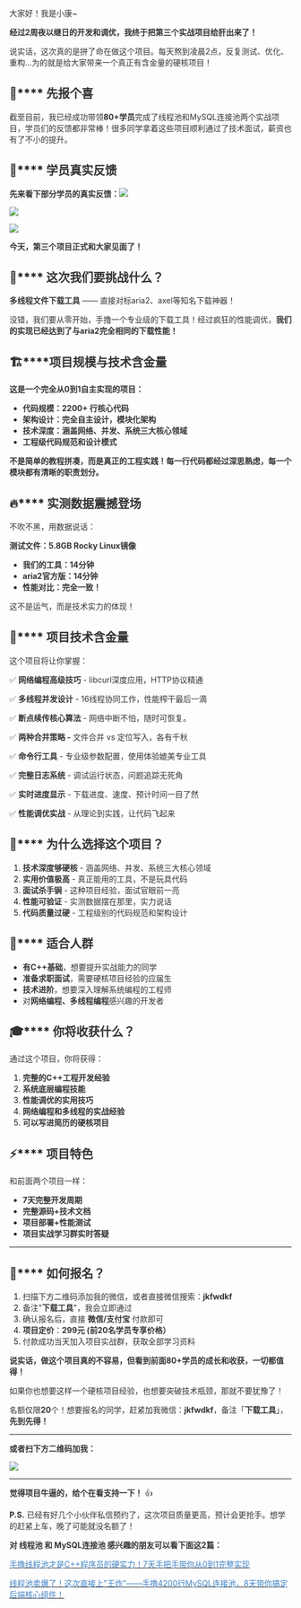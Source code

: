 <font style="color:rgb(51, 51, 51);">大家好！我是小康~</font>

**<font style="color:rgb(51, 51, 51);">经过2周夜以继日的开发和调优，我终于把第三个实战项目给肝出来了！</font>**

<font style="color:rgb(51, 51, 51);">说实话，这次真的是拼了命在做这个项目。每天熬到凌晨2点，反复测试、优化、重构...为的就是给大家带来一个真正有含金量的硬核项目！</font>

## **<font style="color:rgb(51, 51, 51);">🎉</font>****<font style="color:rgb(51, 51, 51);"> 先报个喜</font>**
<font style="color:rgb(51, 51, 51);">截至目前，我已经成功带领</font>**<font style="color:rgb(51, 51, 51);">80+学员</font>**<font style="color:rgb(51, 51, 51);">完成了线程池和MySQL连接池两个实战项目，学员们的反馈都非常棒！很多同学拿着这些项目顺利通过了技术面试，薪资也有了不小的提升。</font>

## **<font style="color:rgb(51, 51, 51);">💬</font>****<font style="color:rgb(51, 51, 51);"> 学员真实反馈</font>**
**<font style="color:rgb(51, 51, 51);">先来看下部分学员的真实反馈：</font>**![](https://cdn.nlark.com/yuque/0/2025/webp/38908470/1760002868209-453868ab-f1be-47ee-b92a-7ff1b15a1136.webp)

![](https://cdn.nlark.com/yuque/0/2025/webp/38908470/1760002868051-d4eae00c-a37b-47dd-8857-37c73e4d851c.webp)

![](https://cdn.nlark.com/yuque/0/2025/webp/38908470/1760002868032-55333d8a-19e6-4f2f-bf56-2b6bed57c233.webp)

**<font style="color:rgb(51, 51, 51);">今天，第三个项目正式和大家见面了！</font>**

## **<font style="color:rgb(51, 51, 51);">🎯</font>****<font style="color:rgb(51, 51, 51);"> 这次我们要挑战什么？</font>**
**<font style="color:rgb(51, 51, 51);">多线程文件下载工具</font>**<font style="color:rgb(51, 51, 51);"> —— 直接对标aria2、axel等知名下载神器！</font>

<font style="color:rgb(51, 51, 51);">没错，我们要从零开始，手撸一个专业级的下载工具！经过疯狂的性能调优，</font>**<font style="color:rgb(51, 51, 51);">我们的实现已经达到了与aria2完全相同的下载性能！</font>**

## **<font style="color:rgb(51, 51, 51);">🏗️</font>****<font style="color:rgb(51, 51, 51);">项目规模与技术含金量</font>**
**<font style="color:rgb(51, 51, 51);">这是一个完全从0到1自主实现的项目：</font>**

+ **<font style="color:rgb(51, 51, 51);">代码规模：2200+ 行核心代码</font>**
+ **<font style="color:rgb(51, 51, 51);">架构设计：完全自主设计，模块化架构</font>**
+ **<font style="color:rgb(51, 51, 51);">技术深度：涵盖网络、并发、系统三大核心领域</font>**
+ **<font style="color:rgb(51, 51, 51);">工程级代码规范和设计模式</font>**

**<font style="color:rgb(51, 51, 51);">不是简单的教程拼凑，而是真正的工程实践！每一行代码都经过深思熟虑，每一个模块都有清晰的职责划分。</font>**

## **<font style="color:rgb(51, 51, 51);">🔥</font>****<font style="color:rgb(51, 51, 51);"> 实测数据震撼登场</font>**
<font style="color:rgb(51, 51, 51);">不吹不黑，用数据说话：</font>

**<font style="color:rgb(51, 51, 51);">测试文件：5.8GB Rocky Linux镜像</font>**

+ **<font style="color:rgb(51, 51, 51);">我们的工具：14分钟</font>**
+ **<font style="color:rgb(51, 51, 51);">aria2官方版：14分钟</font>**
+ **<font style="color:rgb(51, 51, 51);">性能对比：完全一致！</font>**

<font style="color:rgb(51, 51, 51);">这不是运气，而是技术实力的体现！</font>

## **<font style="color:rgb(51, 51, 51);">💎</font>****<font style="color:rgb(51, 51, 51);"> 项目技术含金量</font>**
<font style="color:rgb(51, 51, 51);">这个项目将让你掌握：</font>

<font style="color:rgb(51, 51, 51);">✅</font><font style="color:rgb(51, 51, 51);"> </font>**<font style="color:rgb(51, 51, 51);">网络编程高级技巧</font>**<font style="color:rgb(51, 51, 51);"> - libcurl深度应用，HTTP协议精通</font>

<font style="color:rgb(51, 51, 51);">✅</font><font style="color:rgb(51, 51, 51);"> </font>**<font style="color:rgb(51, 51, 51);">多线程并发设计</font>**<font style="color:rgb(51, 51, 51);"> - 16线程协同工作，性能榨干最后一滴</font>

<font style="color:rgb(51, 51, 51);">✅</font><font style="color:rgb(51, 51, 51);"> </font>**<font style="color:rgb(51, 51, 51);">断点续传核心算法</font>**<font style="color:rgb(51, 51, 51);"> - 网络中断不怕，随时可恢复。</font>

<font style="color:rgb(51, 51, 51);">✅</font><font style="color:rgb(51, 51, 51);"> </font>**<font style="color:rgb(51, 51, 51);">两种合并策略 -</font>**<font style="color:rgb(51, 51, 51);"> 文件合并 vs 定位写入，各有千秋</font>

<font style="color:rgb(51, 51, 51);">✅</font><font style="color:rgb(51, 51, 51);"> </font>**<font style="color:rgb(51, 51, 51);">命令行工具</font>**<font style="color:rgb(51, 51, 51);"> - 专业级参数配置，使用体验媲美专业工具</font>

<font style="color:rgb(51, 51, 51);">✅</font><font style="color:rgb(51, 51, 51);"> </font>**<font style="color:rgb(51, 51, 51);">完整日志系统</font>**<font style="color:rgb(51, 51, 51);"> - 调试运行状态，问题追踪无死角</font>

<font style="color:rgb(51, 51, 51);">✅</font><font style="color:rgb(51, 51, 51);"> </font>**<font style="color:rgb(51, 51, 51);">实时进度显示</font>**<font style="color:rgb(51, 51, 51);"> - 下载进度、速度、预计时间一目了然</font>

<font style="color:rgb(51, 51, 51);">✅</font><font style="color:rgb(51, 51, 51);"> </font>**<font style="color:rgb(51, 51, 51);">性能调优实战</font>**<font style="color:rgb(51, 51, 51);"> - 从理论到实践，让代码飞起来</font>

## **<font style="color:rgb(51, 51, 51);">🚀</font>****<font style="color:rgb(51, 51, 51);"> 为什么选择这个项目？</font>**
1. **<font style="color:rgb(51, 51, 51);">技术深度够硬核</font>**<font style="color:rgb(51, 51, 51);"> - 涵盖网络、并发、系统三大核心领域</font>
2. **<font style="color:rgb(51, 51, 51);">实用价值极高</font>**<font style="color:rgb(51, 51, 51);"> - 真正能用的工具，不是玩具代码</font>
3. **<font style="color:rgb(51, 51, 51);">面试杀手锏</font>**<font style="color:rgb(51, 51, 51);"> - 这种项目经验，面试官眼前一亮</font>
4. **<font style="color:rgb(51, 51, 51);">性能可验证</font>**<font style="color:rgb(51, 51, 51);"> - 实测数据摆在那里，实力说话</font>
5. **<font style="color:rgb(51, 51, 51);">代码质量过硬</font>**<font style="color:rgb(51, 51, 51);"> - 工程级别的代码规范和架构设计</font>

## **<font style="color:rgb(51, 51, 51);">💪</font>****<font style="color:rgb(51, 51, 51);"> 适合人群</font>**
+ **<font style="color:rgb(51, 51, 51);">有C++基础</font>**<font style="color:rgb(51, 51, 51);">，想要提升实战能力的同学</font>
+ **<font style="color:rgb(51, 51, 51);">准备求职面试</font>**<font style="color:rgb(51, 51, 51);">，需要硬核项目经验的应届生</font>
+ **<font style="color:rgb(51, 51, 51);">技术进阶</font>**<font style="color:rgb(51, 51, 51);">，想要深入理解系统编程的工程师</font>
+ <font style="color:rgb(51, 51, 51);">对</font>**<font style="color:rgb(51, 51, 51);">网络编程、多线程编程</font>**<font style="color:rgb(51, 51, 51);">感兴趣的开发者</font>

## **<font style="color:rgb(51, 51, 51);">🎓</font>****<font style="color:rgb(51, 51, 51);"> 你将收获什么？</font>**
<font style="color:rgb(51, 51, 51);">通过这个项目，你将获得：</font>

1. **<font style="color:rgb(51, 51, 51);">完整的C++工程开发经验</font>**
2. **<font style="color:rgb(51, 51, 51);">系统底层编程技能</font>**
3. **<font style="color:rgb(51, 51, 51);">性能调优的实用技巧</font>**
4. **<font style="color:rgb(51, 51, 51);">网络编程和多线程的实战经验</font>**
5. **<font style="color:rgb(51, 51, 51);">可以写进简历的硬核项目</font>**

## **<font style="color:rgb(51, 51, 51);">⚡</font>****<font style="color:rgb(51, 51, 51);"> 项目特色</font>**
<font style="color:rgb(51, 51, 51);">和前面两个项目一样：</font>

+ **<font style="color:rgb(51, 51, 51);">7天完整开发周期</font>**
+ **<font style="color:rgb(51, 51, 51);">完整源码+技术文档</font>**
+ **<font style="color:rgb(51, 51, 51);">项目部署+性能测试</font>**
+ **<font style="color:rgb(51, 51, 51);">项目实战学习群实时答疑</font>**

---

## **<font style="color:rgb(51, 51, 51);">🤝</font>****<font style="color:rgb(51, 51, 51);"> 如何报名？</font>**
1. <font style="color:rgb(51, 51, 51);">扫描下方二维码添加我的微信，或者直接微信搜索：</font>**<font style="color:rgb(51, 51, 51);">jkfwdkf</font>**
2. <font style="color:rgb(51, 51, 51);">备注"</font>**<font style="color:rgb(51, 51, 51);">下载工具</font>**<font style="color:rgb(51, 51, 51);">"，我会立即通过</font>
3. <font style="color:rgb(51, 51, 51);">确认报名后，直接 </font>**<font style="color:rgb(51, 51, 51);">微信/支付宝</font>**<font style="color:rgb(51, 51, 51);"> 付款即可</font>
4. **<font style="color:rgb(51, 51, 51);">项目定价</font>**<font style="color:rgb(51, 51, 51);">：</font>**<font style="color:rgb(51, 51, 51);">299元 (前20名学员专享价格）</font>**
5. <font style="color:rgb(51, 51, 51);">付款成功当天加入项目实战群，获取全部学习资料</font>

**<font style="color:rgb(51, 51, 51);">说实话，做这个项目真的不容易，但看到前面80+学员的成长和收获，一切都值得！</font>**

<font style="color:rgb(51, 51, 51);">如果你也想要这样一个硬核项目经验，也想要突破技术瓶颈，那就不要犹豫了！</font>

<font style="color:rgb(51, 51, 51);">名额仅限</font>**<font style="color:rgb(51, 51, 51);">20</font>**<font style="color:rgb(51, 51, 51);">个！想要报名的同学，赶紧加我微信：</font>**<font style="color:rgb(51, 51, 51);">jkfwdkf</font>**<font style="color:rgb(51, 51, 51);">，备注「</font>**<font style="color:rgb(51, 51, 51);">下载工具</font>**<font style="color:rgb(51, 51, 51);">」，</font>**<font style="color:rgb(51, 51, 51);">先到先得！</font>**

---

**<font style="color:rgb(51, 51, 51);">或者扫下方二维码加我：</font>**

![](https://cdn.nlark.com/yuque/0/2025/webp/38908470/1760002868224-f0eb3c92-9b28-458b-a990-e4f119fdf6e3.webp)

---

**<font style="color:rgb(51, 51, 51);">觉得项目牛逼的，给个在看支持一下！</font>**<font style="color:rgb(51, 51, 51);"> </font><font style="color:rgb(51, 51, 51);">👍</font>

**<font style="color:rgb(51, 51, 51);">P.S.</font>**<font style="color:rgb(51, 51, 51);"> 已经有好几个小伙伴私信预约了，这次项目质量更高，预计会更抢手。想学的赶紧上车，晚了可能就没名额了！</font>

**<font style="color:rgb(51, 51, 51);">对 线程池 和 MySQL连接池 感兴趣的朋友可以看下面这2篇：</font>**

[<font style="color:rgb(65, 131, 196);">手撸线程池才是C++程序员的硬实力！7天手把手带你从0到1完整实现</font>](https://mp.weixin.qq.com/s/10md6XvqpFug5S7LW8m29Q)

[<font style="color:rgb(65, 131, 196);">线程池卖爆了！这次直接上"王炸"——手撸4200行MySQL连接池，8天带你搞定后端核心组件！</font>](https://mp.weixin.qq.com/s/b01e8Muwpgnd1jBgwB2fgg)

